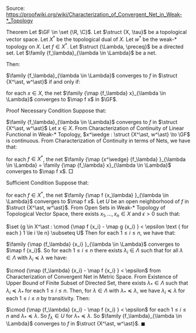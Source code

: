 # 

Source: https://proofwiki.org/wiki/Characterization_of_Convergent_Net_in_Weak-*_Topology



Theorem
Let $\GF \in \set {\R, \C}$. 
Let $\struct {X, \tau}$ be a topological vector space.
Let $X^\ast$ be the topological dual of $X$. 
Let $w^\ast$ be the weak-$\ast$ topology on $X$.
Let $f \in X^\ast$. 
Let $\struct {\Lambda, \preceq}$ be a directed set.
Let $\family {f_\lambda}_{\lambda \in \Lambda}$ be a net. 

Then:

$\family {f_\lambda}_{\lambda \in \Lambda}$ converges to $f$ in $\struct {X^\ast, w^\ast}$
if and only if:

for each $x \in X$, the net $\family {\map {f_\lambda} x}_{\lambda \in \Lambda}$ converges to $\map f x$ in $\GF$.


Proof
Necessary Condition
Suppose that: 

$\family {f_\lambda}_{\lambda \in \Lambda}$ converges to $f$ in $\struct {X^\ast, w^\ast}$
Let $x \in X$. 
From Characterization of Continuity of Linear Functional in Weak-* Topology, $x^\wedge : \struct {X^\ast, w^\ast} \to \GF$ is continuous.
From Characterization of Continuity in terms of Nets, we have that: 

for each $f \in X^\ast$, the net $\family {\map {x^\wedge} {f_\lambda} }_{\lambda \in \Lambda} = \family {\map {f_\lambda} x}_{\lambda \in \Lambda}$ converges to $\map f x$.
$\Box$


Sufficient Condition
Suppose that: 

for each $f \in X^\ast$, the net $\family {\map f {x_\lambda} }_{\lambda \in \Lambda}$ converges to $\map f x$.
Let $U$ be an open neighborhood of $f$ in $\struct {X^\ast, w^\ast}$.
From Open Sets in Weak-* Topology of Topological Vector Space, there exists $x_1, \ldots, x_n \in X$ and $\epsilon > 0$ such that: 

$\set {g \in X^\ast : \cmod {\map f {x_i} - \map g {x_i} } < \epsilon \text { for each } 1 \le i \le n} \subseteq U$
Then for each $1 \le i \le n$, we have that: 

$\family {\map {f_\lambda} {x_i} }_{\lambda \in \Lambda}$ converges to $\map f {x_i}$.
So for each $1 \le i \le n$ there exists $\lambda_i \in \Lambda$ such that for all $\lambda \in \Lambda$ with $\lambda_i \preceq \lambda$ we have:

$\cmod {\map {f_\lambda} {x_i} - \map f {x_i} } < \epsilon$
from Characterization of Convergent Net in Metric Space.
From Existence of Upper Bound of Finite Subset of Directed Set, there exists $\lambda_\ast \in \Lambda$ such that $\lambda_i \preceq \lambda_\ast$ for each $1 \le i \le n$. 
Then, for $\lambda \in \Lambda$ with $\lambda_\ast \preceq \lambda$, we have $\lambda_i \preceq \lambda$ for each $1 \le i \le n$ by transitivity. 
Then: 

$\cmod {\map {f_\lambda} {x_i} - \map f {x_i} } < \epsilon$
for each $1 \le i \le n$ and $\lambda_\ast \preceq \lambda$. 
So $f_\lambda \in U$ for $\lambda_\ast \preceq \lambda$. 
So $\family {f_\lambda}_{\lambda \in \Lambda}$ converges to $f$ in $\struct {X^\ast, w^\ast}$.
$\blacksquare$





